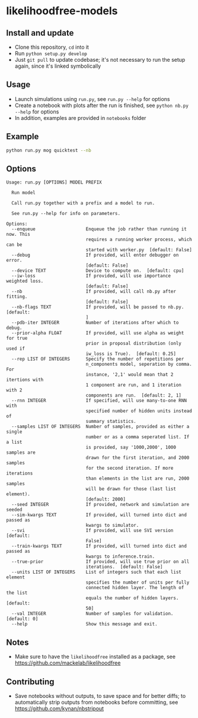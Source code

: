# likelihoodfree-models

## Install and update

- Clone this repository, `cd` into it
- Run `python setup.py develop`
- Just `git pull` to update codebase; it's not necessary to run the setup again,
  since it's linked symbolically


## Usage

- Launch simulations using `run.py`, see `run.py --help` for options
- Create a notebook with plots after the run is finished, see `python nb.py --help` for options
- In addition, examples are provided in `notebooks` folder


## Example

```bash
python run.py mog quicktest --nb
```

## Options

```text
Usage: run.py [OPTIONS] MODEL PREFIX

  Run model

  Call run.py together with a prefix and a model to run.

  See run.py --help for info on parameters.

Options:
  --enqueue                   Enqueue the job rather than running it now. This
                              requires a running worker process, which can be
                              started with worker.py  [default: False]
  --debug                     If provided, will enter debugger on error.
                              [default: False]
  --device TEXT               Device to compute on.  [default: cpu]
  --iw-loss                   If provided, will use importance weighted loss.
                              [default: False]
  --nb                        If provided, will call nb.py after fitting.
                              [default: False]
  --nb-flags TEXT             If provided, will be passed to nb.py.  [default:
                              ]
  --pdb-iter INTEGER          Number of iterations after which to debug.
  --prior-alpha FLOAT         If provided, will use alpha as weight for true
                              prior in proposal distribution (only used if
                              iw_loss is True).  [default: 0.25]
  --rep LIST OF INTEGERS      Specify the number of repetitions per
                              n_components model, seperation by comma. For
                              instance, '2,1' would mean that 2 itertions with
                              1 component are run, and 1 iteration with 2
                              components are run.  [default: 2, 1]
  --rnn INTEGER               If specified, will use many-to-one RNN with
                              specified number of hidden units instead of
                              summary statistics.
  --samples LIST OF INTEGERS  Number of samples, provided as either a single
                              number or as a comma seperated list. If a list
                              is provided, say '1000,2000', 1000 samples are
                              drawn for the first iteration, and 2000 samples
                              for the second iteration. If more iterations
                              than elements in the list are run, 2000 samples
                              will be drawn for those (last list element).
                              [default: 2000]
  --seed INTEGER              If provided, network and simulation are seeded
  --sim-kwargs TEXT           If provided, will turned into dict and passed as
                              kwargs to simulator.
  --svi                       If provided, will use SVI version  [default:
                              False]
  --train-kwargs TEXT         If provided, will turned into dict and passed as
                              kwargs to inference.train.
  --true-prior                If provided, will use true prior on all
                              iterations.  [default: False]
  --units LIST OF INTEGERS    List of integers such that each list element
                              specifies the number of units per fully
                              connected hidden layer. The length of the list
                              equals the number of hidden layers.  [default:
                              50]
  --val INTEGER               Number of samples for validation.  [default: 0]
  --help                      Show this message and exit.
```

## Notes

- Make sure to have the `likelihoodfree` installed as a package, see https://github.com/mackelab/likelihoodfree


## Contributing

- Save notebooks without outputs, to save space and for better diffs; to automatically strip outputs from notebooks before committing, see https://github.com/kynan/nbstripout
